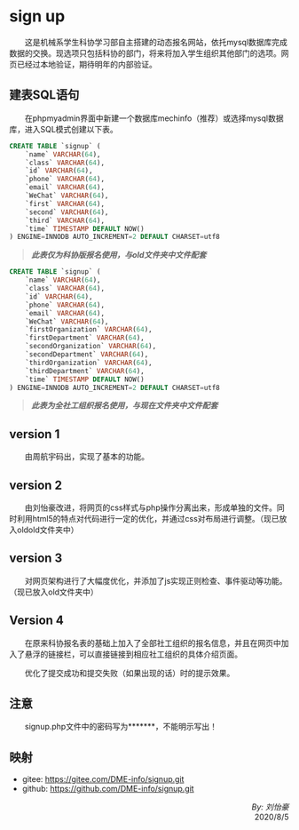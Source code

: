 # sign up

&emsp;&emsp;这是机械系学生科协学习部自主搭建的动态报名网站，依托mysql数据库完成数据的交换。现选项只包括科协的部门，将来将加入学生组织其他部门的选项。网页已经过本地验证，期待明年的内部验证。

## 建表SQL语句

&emsp;&emsp;在phpmyadmin界面中新建一个数据库mechinfo（推荐）或选择mysql数据库，进入SQL模式创建以下表。

```sql
CREATE TABLE `signup` (
    `name` VARCHAR(64),
    `class` VARCHAR(64),
    `id` VARCHAR(64),
    `phone` VARCHAR(64),
    `email` VARCHAR(64),
    `WeChat` VARCHAR(64),
    `first` VARCHAR(64),
    `second` VARCHAR(64),
    `third` VARCHAR(64),
    `time` TIMESTAMP DEFAULT NOW()
) ENGINE=INNODB AUTO_INCREMENT=2 DEFAULT CHARSET=utf8
```

> ***此表仅为科协版报名使用，与old文件夹中文件配套***

```sql
CREATE TABLE `signup` (
    `name` VARCHAR(64),
    `class` VARCHAR(64),
    `id` VARCHAR(64),
    `phone` VARCHAR(64),
    `email` VARCHAR(64),
    `WeChat` VARCHAR(64),
    `firstOrganization` VARCHAR(64),
    `firstDepartment` VARCHAR(64),
    `secondOrganization` VARCHAR(64),
    `secondDepartment` VARCHAR(64),
    `thirdOrganization` VARCHAR(64),
    `thirdDepartment` VARCHAR(64),
    `time` TIMESTAMP DEFAULT NOW()
) ENGINE=INNODB AUTO_INCREMENT=2 DEFAULT CHARSET=utf8
```

> ***此表为全社工组织报名使用，与现在文件夹中文件配套***

## version 1

&emsp;&emsp;由周航宇码出，实现了基本的功能。

## version 2

&emsp;&emsp;由刘怡豪改进，将网页的css样式与php操作分离出来，形成单独的文件。同时利用html5的特点对代码进行一定的优化，并通过css对布局进行调整。（现已放入oldold文件夹中）

## version 3

&emsp;&emsp;对网页架构进行了大幅度优化，并添加了js实现正则检查、事件驱动等功能。（现已放入old文件夹中）

## Version 4

&emsp;&emsp;在原来科协报名表的基础上加入了全部社工组织的报名信息，并且在网页中加入了悬浮的链接栏，可以直接链接到相应社工组织的具体介绍页面。

&emsp;&emsp;优化了提交成功和提交失败（如果出现的话）时的提示效果。

## 注意

&emsp;&emsp;signup.php文件中的密码写为\*\*\*\*\*\*\*，不能明示写出！

## 映射

+ gitee: https://gitee.com/DME-info/signup.git
+ github: https://github.com/DME-info/signup.git

<p style="text-align:right;"><em>By: 刘怡豪</em><br/>2020/8/5</p>